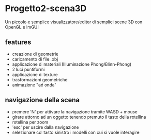 # Progetto2-scena3D
Un piccolo e semplice visualizzatore/editor di semplici scene 3D con OpenGL e ImGUI

## features
- creazione di geometrie
- caricamento di file .obj
- applicazione di materiali (Illuminazione Phong/Blinn-Phong)
- 2 luci puntiformi
- applicazione di texture
- trasformazioni geometriche
- animazione "ad onda"

## navigazione della scena
- premere 'N' per attivare la navigazione tramite WASD + mouse
- girare attorno ad un oggetto tenendo premuto il tasto della rotellina
- rotellina per zoom
- 'esc' per uscire dalla navigazione
- selezionare col tasto sinistro i modelli con cui si vuole interagire
